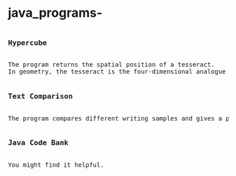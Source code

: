 # java_programs-
<pre>
<h3>Hypercube</h3>
The program returns the spatial position of a tesseract. 
In geometry, the tesseract is the four-dimensional analogue of the (3D) cube. 

<h3>Text Comparison</h3>
The program compares different writing samples and gives a probability that they are written by the same author. 

<h3>Java Code Bank</h3>
You might find it helpful. 

<pre>
